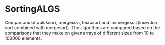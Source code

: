 # SortingALGS
Comparions of quicksort, mergesort, heapsort and insmergesort(insertion sort combined with mergesort).
The algorithms are compared based on the comparisons that they make on given arrays of different sizes from 10 to 100000 elements.
